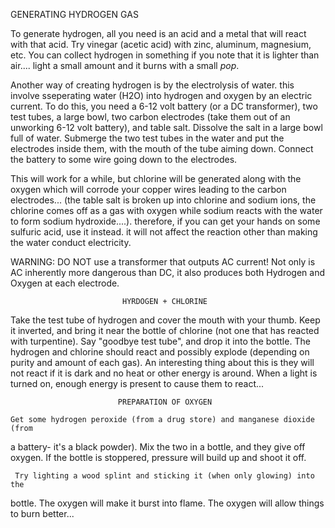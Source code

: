GENERATING HYDROGEN GAS

 To generate hydrogen, all you need is an acid and a metal that will react
with that acid.  Try vinegar (acetic acid) with zinc, aluminum, magnesium,
etc.  You can collect hydrogen in something if you note that it is lighter
than air....  light a small amount and it burns with a small *pop*.

  Another way of creating hydrogen is by the electrolysis of water.  this
involve sseperating water (H2O) into hydrogen and oxygen by an electric
current. To do this, you need a 6-12 volt battery (or a DC transformer), two
test tubes, a large bowl, two carbon electrodes (take them out of an unworking
6-12 volt battery), and table salt. Dissolve the salt in a large bowl full of
water. Submerge the two test tubes in the water and put the electrodes inside
them, with the mouth of the tube aiming down.  Connect the battery to some
wire going down to the electrodes.

   This will work for a while, but chlorine will be generated along with the
oxygen which will corrode your copper wires leading to the carbon
electrodes...  (the table salt is broken up into chlorine and sodium ions, the
chlorine comes off as a gas with oxygen while sodium reacts with the water to
form sodium hydroxide....).  therefore, if you can get your hands on some
sulfuric acid, use it instead.  it will not affect the reaction other than
making the water conduct electricity.

WARNING:  DO NOT use a transformer that outputs AC current! Not only is AC
         inherently more dangerous than DC, it also produces both Hydrogen and
         Oxygen at each electrode.


                             HYRDOGEN + CHLORINE

 Take the test tube of hydrogen and cover the mouth with your thumb. Keep it
inverted, and bring it near the bottle of chlorine (not one that has reacted
with turpentine).  Say "goodbye test tube", and drop it into the bottle.  The
hydrogen and chlorine should react and possibly explode (depending on purity
and amount of each gas).  An interesting thing about this is they will not
react if it is dark and no heat or other energy is around. When a light is
turned on, enough energy is present to cause them to react...

                            PREPARATION OF OXYGEN

    Get some hydrogen peroxide (from a drug store) and manganese dioxide (from
a battery- it's a black powder).  Mix the two in a bottle, and they give off
oxygen. If the bottle is stoppered, pressure will build up and shoot it off.

     Try lighting a wood splint and sticking it (when only glowing) into the
bottle. The oxygen will make it burst into flame. The oxygen will allow things
to burn better...